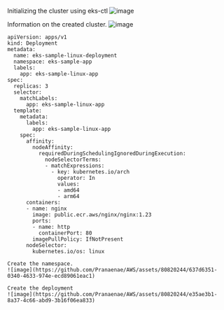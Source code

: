 Initializing the cluster using eks-ctl
![image](https://github.com/Pranaenae/AWS/assets/80820244/9a1007d4-672c-432f-8d12-3a1d4e68f230)

Information on the created cluster.
![image](https://github.com/Pranaenae/AWS/assets/80820244/b93ca8ac-5f76-4948-9253-97d3e6b61896)

```
apiVersion: apps/v1
kind: Deployment
metadata:
  name: eks-sample-linux-deployment
  namespace: eks-sample-app
  labels:
    app: eks-sample-linux-app
spec:
  replicas: 3
  selector:
    matchLabels:
      app: eks-sample-linux-app
  template:
    metadata:
      labels:
        app: eks-sample-linux-app
    spec:
      affinity:
        nodeAffinity:
          requiredDuringSchedulingIgnoredDuringExecution:
            nodeSelectorTerms:
            - matchExpressions:
              - key: kubernetes.io/arch
                operator: In
                values:
                - amd64
                - arm64
      containers:
      - name: nginx
        image: public.ecr.aws/nginx/nginx:1.23
        ports:
        - name: http
          containerPort: 80
        imagePullPolicy: IfNotPresent
      nodeSelector:
        kubernetes.io/os: linux

Create the namespace.
![image](https://github.com/Pranaenae/AWS/assets/80820244/637d6351-0340-4633-974e-ecd89061eac1)

Create the deployment
![image](https://github.com/Pranaenae/AWS/assets/80820244/e35ae3b1-8a37-4c66-abd9-3b16f06ea833)

